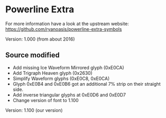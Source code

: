 # Powerline Extra

For more information have a look at the upstream website: https://github.com/ryanoasis/powerline-extra-symbols

Version: 1.000 (from about 2016)

## Source modified

* Add missing Ice Waveform Mirrored glyph (0xE0CA)
* Add Trigraph Heaven glyph (0x2630)
* Simplify Waveform glyphs (0xE0C8, 0xE0CA)
* Glyph 0xE0B4 and 0xE0B6 got an additional 7% strip on their straight side.
* Add inverse triangular glyphs at 0xE0D6 and 0xE0D7
* Change version of font to 1.100

Version: 1.100 (our version)
